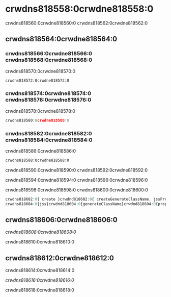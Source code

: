 # crwdns818558:0crwdne818558:0

<p class="description">crwdns818560:0crwdne818560:0 crwdns818562:0crwdne818562:0</p>

## crwdns818564:0crwdne818564:0

### crwdns818566:0crwdne818566:0 crwdns818568:0crwdne818568:0

crwdns818570:0crwdne818570:0

```html
crwdns818572:0crwdne818572:0
```

### crwdns818574:0crwdne818574:0 crwdns818576:0crwdne818576:0

crwdns818578:0crwdne818578:0

```js
crwdns818580:0crwdne818580:0
```

### crwdns818582:0crwdne818582:0 crwdns818584:0crwdne818584:0

crwdns818586:0crwdne818586:0

```sh
crwdns818588:0crwdne818588:0
```

crwdns818590:0crwdne818590:0 crwdns818592:0crwdne818592:0

crwdns818594:0crwdne818594:0 crwdns818596:0crwdne818596:0

crwdns818598:0crwdne818598:0 crwdns818600:0crwdne818600:0

```jsx
crwdns818602:0{ create }crwdnd818602:0{ createGenerateClassName, jssPreset }crwdne818602:0
crwdns818604:0{jss}crwdnd818604:0{generateClassName}crwdnd818604:0{props.children}crwdne818604:0
```

## crwdns818606:0crwdne818606:0

*crwdns818608:0crwdne818608:0*

crwdns818610:0crwdne818610:0

## crwdns818612:0crwdne818612:0

crwdns818614:0crwdne818614:0

*crwdns818616:0crwdne818616:0*

crwdns818618:0crwdne818618:0